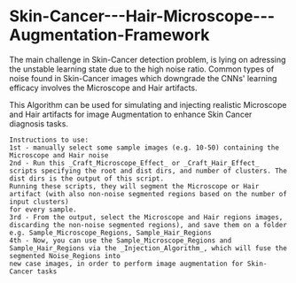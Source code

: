 # Skin-Cancer---Hair-Microscope---Augmentation-Framework

The main challenge in Skin-Cancer detection problem, is lying on adressing the unstable learning state due to the high noise ratio. 
Common types of noise found in Skin-Cancer images which downgrade the CNNs' learning efficacy involves the Microscope and Hair artifacts.

This Algorithm can be used for simulating and injecting realistic Microscope and Hair artifacts for image Augmentation to enhance Skin Cancer diagnosis tasks.


    Instructions to use:
    1st - manually select some sample images (e.g. 10-50) containing the Microscope and Hair noise
    2nd - Run this _Craft_Microscope_Effect_ or _Craft_Hair_Effect_ scripts specifying the root and dist dirs, and number of clusters. The dist dirs is the output of this script.
    Running these scripts, they will segment the Microscope or Hair artifact (with also non-noise segmented regions based on the number of input clusters)
    for every sample.
    3rd - From the output, select the Microscope and Hair regions images, discarding the non-noise segmented regions), and save them on a folder
    e.g. Sample_Microscope_Regions, Sample_Hair_Regions
    4th - Now, you can use the Sample_Microscope_Regions and Sample_Hair_Regions via the _Injection_Algorithm_, which will fuse the segmented Noise_Regions into
    new case images, in order to perform image augmentation for Skin-Cancer tasks
